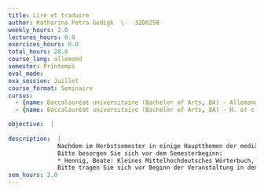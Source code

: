 ```yaml
---
title: Lire et traduire
author: Katharina Petra Gedigk  \-  32D0258
weekly_hours: 2.0
lectures_hours: 0.0
exercices_hours: 0.0
total_hours: 28.0
course_lang: allemand
semester: Printemps
eval_mode: 
exa_session: Juillet
course_format: Seminaire
cursus:
  - {name: Baccalauréat universitaire (Bachelor of Arts, BA) - Allemand, type: N/A, credits: \-}
  - {name: Baccalauréat universitaire (Bachelor of Arts, BA) - H. et c. du Moyen Age, type: N/A, credits: \-}

objective:  |
            
description:  |
              Nachdem im Herbstsemester in einige Hauptthemen der mediävistischen Germanistik auf dem Hintergrund sozio-historischer und mentalitätsgeschichtlicher Gegebenheiten eingeführt wurde, wird die Einführung in das Studium der mittelalterlichen deutschen Literatur und Kultur (= Modul BA3a) nun mit dem Seminar Lire et Traduire komplettiert. In diesem Semester steht die Arbeit am literarischen Text im Vordergrund: eingeübt werden das Lesen, das Übersetzen und die Analyse eines kleineren mittelhochdeutschen Werkes. Dabei wird in den Gebrauch der nötigen Hilfsmittel eingeführt (Benutzung des Wörterbuchs, der Grammatikblätter etc.). Der im Herbstsemester begonnene contrôle continu für BA3a wird in diesem Seminar mit einem weiteren Test fortgesetzt und abgeschlossen. Eine regelmäßige Teilnahme am Seminar selbst und die Arbeit am Text auch zwischen den Seminarsitzungen (Übersetzungen und Übungen als Hausaufgaben) sind deshalb unabdingbar sowie das Üben mit dem/der Tutor/in (Moniteur/Monitrice), der/die die Studierenden darüber hinaus in ihrer persönlichen Arbeit unterstützen und auf Fragen antworten soll. 
              Bitte besorgen Sie sich vor dem Semesterbeginn:
              * Hennig, Beate: Kleines Mittelhochdeutsches Wörterbuch, 5. Aufl., Niemeyer. Tübingen 2007. 
              Bitte tragen Sie sich vor Beginn der Veranstaltung in den Moodle Lehrraum ein (zu finden unter: www.moodle.unige.ch  Lire et Traduire 2023). Hier finden Sie auch hilfreiche Dateien, wie eine umfangreiche mittelhochdeutsche Grammatik (Auszug aus dem Arbeitsbuch) und weitere Grammatikblätter sowie Arbeitsaufträge für jede Sitzung.
sem_hours: 2.0
---
```


